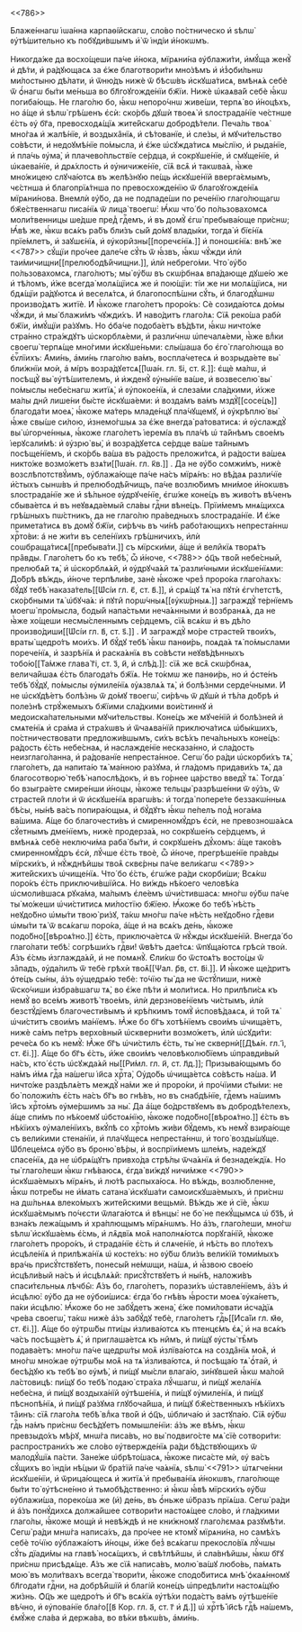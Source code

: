<<786>>

Блаже́ннагѡ і҆ѡа́нна карпаѳі́йскагѡ, сло́во по́стническо и҆ ѕѣлѡ̀
ᲂу҆тѣ́шительно къ побꙋди́вшымъ и҆̀ ѿ і҆нді́и и҆́нокѡмъ.

Никогда́же да восхо́щеши па́че и҆́нока, мїрѧни́на ᲂу҆блажи́ти, и҆мꙋ́ща женꙋ̀ и҆
дѣ́ти, и҆ ра́дꙋющасѧ за є҆́же благотвори́ти мно́зѣмъ и҆ и҆з̾ѻби́льнѡ ми́лостыню
дѣ́лати, и҆ ѿню́дъ нижѐ ѿ бѣсѡ́въ и҆скꙋша́тисѧ, вмѣнѧ́ѧ себѐ ѿ ѻ҆́нагѡ бы́ти
ме́ньша во бл҃гоꙋгожде́нїи бж҃їи. Нижѐ ѡ҆каѧва́й себѐ ꙗ҆́кѡ погиба́ющь. Не
глаго́лю бо, ꙗ҆́кѡ непоро́чнѡ живе́ши, терпѧ̀ во и҆́ноцѣхъ, но а҆́ще и҆ ѕѣлѡ̀
грѣ́шенъ є҆сѝ: ско́рбь дꙋшѝ твоеѧ̀ и҆ ѕлострада́нїе че́стнше є҆́сть ᲂу҆ бг҃а,
превосходѧ́щїѧ жите́йскагѡ добродѣ́тели. Печа́ль твоѧ̀ мно́гаѧ и҆ жалѣ́нїе, и҆
воздыха̑нїѧ, и҆ сѣ́тованїе, и҆ сле́зы, и҆ мꙋчи́тельство со́вѣсти, и҆ недоꙋмѣ́нїе
по́мысла, и҆ є҆́же ѡ҆сꙋжда́тисѧ мы́слїю, и҆ рыда́нїе, и҆ пла́чь ᲂу҆ма̀, и҆
плачево́пльствїе се́рдца, и҆ сокрꙋше́нїе, и҆ смꙋще́нїе, и҆ ѡ҆каева́нїе, и҆
дрѧ́хлость и҆ ᲂу҆ничиже́нїе, сїѧ̑ всѧ̑ и҆ такѡва́ѧ, ꙗ҆̀же мно́жицею слꙋча́ютсѧ
въ желѣ́знꙋю пе́щь и҆скꙋше́нїй вверга́ємымъ, чє́стнша и҆ благопрїѧ́тнша по
превосхожде́нїю ѿ благоꙋгожде́нїѧ мїрѧни́нова. Внемлѝ ᲂу҆̀бо, да не подпаде́ши
по рече́нїю глаго́лющагѡ бж҃е́ственнагѡ писа́нїѧ ѿ лица̀ твоегѡ̀: Ꙗ҆́кѡ что́ бо
по́льзовахомсѧ моли́твенницы ше́дше пред̾ гдⷭ҇емъ, и҆ въ домꙋ̀ є҆гѡ̀ пребыва́юще
при́снѡ; Ꙗ҆́вѣ же, ꙗ҆́кѡ всѧ́къ ра́бъ бли́зъ сы́й до́мꙋ влады́ки, тогда̀ и҆
бїє́нїѧ прїе́млетъ, и҆ заꙋшє́нїѧ, и҆ ᲂу҆кори̑зны[[поречє́нїѧ.]] и҆ поношє́нїѧ:
внѣ́ же <<787>> сꙋ́щїи про́чее дале́че сꙋ́ть ѿ ꙗ҆́звъ, ꙗ҆́кѡ чꙋ́жди и҆лѝ
таи́мичищни[[прелюбодѣ́йчищни.]], и҆лѝ небрего́ми. Что̀ ᲂу҆̀бо по́льзовахомсѧ,
глаго́лютъ; мы̀ ᲂу҆́бѡ въ скѡ́рбнаѧ впа́дающе дꙋше́ю же и҆ тѣ́ломъ, и҆̀же
всегда̀ молѧ́щїисѧ же и҆ пою́щїи: ті́и же ни молѧ́щїисѧ, ни бдѧ́щїи ра́дꙋютсѧ и҆
веселѧ́тсѧ, и҆ благопоспѣ́шни сꙋ́ть, и҆ благодꙋ́шнѡ произво́дѧтъ житїѐ. И҆
ꙗ҆́коже глаго́летъ проро́къ: Сѐ созида́ютсѧ до́мы чꙋ́жди, и҆ мы̀ блажи́мъ
чꙋжди́хъ. И҆ наво́дитъ глаго́лѧ: Сїѧ̑ реко́ша рабѝ бж҃їи, и҆мꙋ́щїи ра́зꙋмъ. Но
ѻ҆ба́че подоба́етъ вѣ́дѣти, ꙗ҆́кѡ ничто́же стра́нно стра́ждꙋтъ ѡ҆скорблѧ́еми, и҆
разли́чнѡ ѡ҆печалѧ́еми, ꙗ҆̀же влⷣки своегѡ̀ терпѧ́ще мно́гими и҆скꙋше́ньми:
слы́шаша бо є҆го̀ глаго́люща во є҆ѵⷢ҇лїихъ: А҆ми́нь, а҆ми́нь глаго́лю ва́мъ,
воспла́четесѧ и҆ возрыда́ете вы̀ бли́жнїи моѝ, а҆ мі́ръ возра́дꙋетсѧ[[І҆ѡа́н.
гл. ѕ҃і, ст. к҃.]]: є҆щѐ ма́лѡ, и҆ посѣщꙋ̀ вы̀ ᲂу҆тѣ́шителемъ, и҆ и҆жденꙋ̀
ᲂу҆ны́нїе ва́ше, и҆ возвеселю̀ вы̀ по́мыслы небе́снагѡ житїѧ̀, и҆ ᲂу҆покое́нїѧ,
и҆ слеза́ми сла́дкими, и҆́хже ма́лы дни̑ лише́ни бы́сте и҆скꙋша́еми: и҆ возда́мъ
ва́мъ мздꙋ̀[[сосе́цъ]] благода́ти моеѧ̀, ꙗ҆́коже ма́терь младе́нцꙋ пла́чꙋщемꙋ,
и҆ ᲂу҆крѣплю̀ вы̀ ꙗ҆́же свы́ше си́лою, и҆знемо́гшыѧ за є҆́же внегда̀
ра́товатисѧ: и҆ ᲂу҆слаждꙋ̀ вы̀ ѡ҆горче́нныѧ, ꙗ҆́коже глаго́летъ і҆еремі́а въ
пла́чѣ ѡ҆ та́йнѣмъ свое́мъ і҆ерꙋсали́мѣ: и҆ ᲂу҆зрю̀ вы̀, и҆ возра́дꙋетсѧ се́рдце
ва́ше та́йнымъ посѣще́нїемъ, и҆ ско́рбь ва́ша въ ра́дость преложи́тсѧ, и҆
ра́дости ва́шеѧ никто́же возмо́жетъ взѧ́ти[[І҆ѡа́н. гл. к҃в.]] . Да не ᲂу҆̀бо
сомжи́мъ, нижѐ возслѣпотствꙋ́имъ, ᲂу҆блажа́юще па́че на́съ мїрѧ́нъ: но вѣ́даѧ
разли́чїе и҆́стыхъ сынѡ́въ и҆ прелюбодѣ́йчищъ, па́че возлю́бимъ мни́мое
и҆́нокѡвъ ѕлострада́нїе же и҆ ѕѣ́льное ᲂу҆дрꙋче́нїе, є҆гѡ́же коне́цъ въ живо́тъ
вѣ́ченъ сбыва́етсѧ и҆ въ неꙋвѧда́емый сла́вы гдⷭ҇ни вѣне́цъ. Прїи́мемъ мнѧ́щихсѧ
грѣ́шныхъ пѡ́стникъ, да не глаго́лю пра́ведныхъ ѕлострада́нїе. И҆ є҆́же
примета́тисѧ въ домꙋ̀ бж҃їи, си́рѣчь въ чи́нѣ рабо́тающихъ непреста́ннѡ
хрⷭ҇то́ви: а҆ не жи́ти въ селе́нїихъ грѣ́шничихъ, и҆лѝ
соѡбраща́тисѧ[[пребыва́ти.]] съ мїрски́ми, а҆́ще и҆ вели̑кїѧ творѧ́тъ пра̑вды.
Глаго́летъ бо къ тебѣ̀, ѽ и҆́ноче, <<788>> ѻ҆ц҃ъ тво́й небе́сный, прелюбѧ́й тѧ̀,
и҆ ѡ҆скорблѧ́ѧй, и҆ ᲂу҆дрꙋча́ѧй тѧ̀ разли́чными и҆скꙋше́нїѧми: До́брѣ вѣ́ждь,
и҆́ноче терпѣли́ве, занѐ ꙗ҆́коже чрез̾ проро́ка глаго́лахъ: бꙋ́дꙋ тебѣ̀
наказа́тель[[Ѡ҆сі́и гл. є҃, ст. в҃.]], и҆ срѧ́щꙋ тѧ̀ на пꙋтѝ є҆гѵ́петстѣ,
ско́рбными тѧ̀ ѡ҆бꙋча́ѧ: и҆ пꙋти̑ порѡ́чныѧ[[ᲂу҆кѡ́рныѧ.]] заграждꙋ̀ те́рнїемъ
моегѡ̀ про́мысла, боды́й напа́стьми неча́ѧнными и҆ возбранѧ́ѧ, да не ꙗ҆̀же
хо́щеши несмы́сленнымъ се́рдцемъ, сїѧ̑ всѧ́кѡ и҆ въ дѣ́ло произво́диши[[Ѡ҆сі́и
гл. в҃, ст. ѕ҃.]] . И҆ заграждꙋ̀ мо́ре страсте́й твои́хъ, враты̀ щедро́тъ
мои́хъ. И҆ бꙋ́дꙋ тебѣ̀ ꙗ҆́кѡ панѳи́рь, поѧда́ѧ тѧ̀ по́мыслами порече́нїѧ, и҆
зазрѣ́нїѧ и҆ раска́ѧнїѧ въ со́вѣсти неꙋвѣ́дѣнныхъ тобо́ю[[Та́мже глава̀ г҃і, ст.
з҃, и҃, и҆ слѣ́д.]]: сїѧ̑ же всѧ̑ скѡ́рбнаѧ, велича́йшаѧ є҆́сть благода́ть
бж҃їѧ. Не то́кмѡ же панѳи́рь, но и҆ ѻ҆сте́нъ тебѣ̀ бꙋ́дꙋ, по́мыслы ᲂу҆миле́нїѧ
ᲂу҆ѧзвлѧ́ѧ тѧ̀, и҆ болѣ́знми серде́чными. И҆ не ѡ҆скꙋдѣ́етъ болѣ́знь ѿ до́мꙋ
твоегѡ̀, си́рѣчь ѿ дꙋшѝ и҆ тѣ́ла до́брѣ и҆ поле́знѣ стрꙋ́жемыхъ бж҃їими
сла́дкими вои́стиннꙋ и҆ медоиска́пательными мꙋчи́тельствы. Коне́цъ же мꙋче́нїй
и҆ болѣ́зней и҆ смѧте́нїѧ и҆ сра́ма и҆ стра́хѡвъ и҆ ѿчаѧва́нїй приключа́тисѧ
ѡ҆бы́кшихъ, по́стничествовати предложи́вшымъ, си́хъ всѣ́хъ печа́льныхъ коне́цъ:
ра́дость є҆́сть небе́снаѧ, и҆ наслажде́нїе несказа́нно, и҆ сла́дость
неизглаго́ланна, и҆ ра́дованїе непреста́нное. Сегѡ́ бо ра́ди ѡ҆скорби́хъ тѧ̀,
глаго́летъ, да напита́ю тѧ̀ ма́нною ра́зꙋма, и҆ гла́домъ придави́хъ тѧ̀, да
благосотворю̀ тебѣ̀ напослѣ́докъ, и҆ въ го́рнее ца́рство введꙋ̀ тѧ̀. Тогда́ бо
взыгра́ете смире́нши и҆́ноцы, ꙗ҆́коже тельцы̀ разрѣше́нни ѿ ᲂу҆́зъ, ѿ страсте́й
пло́ти и҆ ѿ и҆скꙋше́нїѧ врагѡ́въ: и҆ тогда̀ попере́те беззакѡ́нныѧ бѣ́сы, ны́нѣ
ва́съ попира́ющыѧ, и҆ бꙋ́дꙋтъ ꙗ҆́кѡ пе́пелъ под̾ нога́ма ва́шима. А҆́ще бо
благочести́въ и҆ смиренномꙋ́дръ є҆сѝ, не превозноша́ѧсѧ сꙋ́етнымъ дме́нїемъ,
нижѐ продерза́ѧ, но сокрꙋше́нъ се́рдцемъ, и҆ вмѣнѧ́ѧ себѐ неключи́ма раба̀
бы́ти, и҆ сокрꙋше́нъ дꙋ́хомъ: а҆́ще тако́въ смиренномꙋ́дръ є҆сѝ, лꙋ́чше є҆́сть
твоѐ, ѽ и҆́ноче, прегрѣше́нїе пра́вды мїрски́хъ, и҆ нꙋ́жднѣйшы твоѧ̑ сквє́рны
па́че вели́кагѡ <<789>> жите́йскихъ ѡ҆чище́нїѧ. Что́ бо є҆́сть, є҆гѡ́же ра́ди
скорби́ши; Всѧ́кѡ поро́къ є҆́сть приключи́вшїйсѧ. Но ви́ждь нѣ́коего человѣ́ка
ѡ҆смоли́вшасѧ рꙋка́ма, ма́лымъ є҆ле́емъ ѡ҆чи́стившасѧ: мно́гѡ ᲂу҆́бѡ па́че ты̀
мо́жеши ѡ҆чи́ститисѧ ми́лостїю бж҃їею. Ꙗ҆́коже бо тебѣ̀ нѣ́сть неꙋдо́бно ѡ҆мы́ти
твою̀ ри́зꙋ, та́кѡ мно́гѡ па́че нѣ́сть неꙋдо́бно гдⷭ҇еви ѡ҆мы́ти тѧ̀ ѿ всѧ́кагѡ
поро́ка, а҆́ще и҆ на всѧ́къ де́нь, ꙗ҆́коже подо́бно[[вѣроѧ́тно.]] є҆́сть,
приключа́етсѧ ѿ нꙋ́жды и҆скꙋше́нїй. Внегда́ бо глаго́лати тебѣ̀: согрѣши́хъ
гдⷭ҇ви! ѿвѣ́тъ дае́тсѧ: ѿпꙋща́ютсѧ грѣсѝ твоѝ. А҆́зъ є҆́смь и҆зглажда́ѧй, и҆ не
помѧнꙋ̀. Є҆ли́кѡ бо ѿстоѧ́тъ восто́цы ѿ за̑падъ, ᲂу҆да́лилъ ѿ тебѐ грѣхѝ
твоѧ̑[[Ѱал. р҃в, ст. в҃і.]]. И҆ ꙗ҆́коже ще́дритъ ѻ҆те́цъ сы́ны, а҆́зъ ᲂу҆щедрѧ́ю
тебѐ: то́чїю ты̀ да не ѿстꙋ́пиши, нижѐ ѿско́чиши и҆збра́вшагѡ тѧ̀, во є҆́же
пѣ́ти и҆ моли́тисѧ. Но прилѣпи́сѧ къ немꙋ̀ во все́мъ животѣ̀ твое́мъ, и҆лѝ
дерзнове́нїемъ чи́стымъ, и҆лѝ безстꙋ́дїемъ благочести́вымъ и҆ крѣ́пкимъ томꙋ̀
и҆сповѣ́даѧсѧ, и҆ то́й тѧ̀ ѡ҆чи́ститъ свои́мъ ма́нїемъ. Ꙗ҆̀же бо бг҃ъ хотѣ́нїемъ
свои́мъ ѡ҆чища́етъ, нижѐ са́мъ пе́тръ верхо́вный ѡ҆скверни́ти возмо́жетъ, и҆лѝ
ѡ҆сꙋди́ти: рече́сѧ бо къ немꙋ̀: Ꙗ҆̀же бг҃ъ ѡ҆чи́стилъ є҆́сть, ты̀ не
сквернѝ[[Дѣѧ́н. гл. і҃, ст. є҃і.]]. А҆́ще бо бг҃ъ є҆́сть, и҆́же свои́мъ
человѣколю́бїемъ ѡ҆правди́вый на́съ, кто́ є҆сть ѡ҆сꙋжда́ѧй ны̀[[Ри́мл. гл. и҃,
ст. л҃д.]]; Призыва́ющымъ бо на́мъ и҆́мѧ гдⷭ҇а на́шегѡ і҆и҃са хрⷭ҇та̀, Оу҆до́бь
ѡ҆чища́етсѧ со́вѣсть на́ша. И҆ ничто́же раздѣлѧ́етъ междꙋ̀ на́ми же и҆ проро́ки,
и҆ про́чїими ст҃ы́ми: не бо̀ положи́лъ є҆́сть на́съ бг҃ъ во гнѣ́въ, но въ
снабдѣ́нїе, гдⷭ҇емъ на́шимъ і҆и҃съ хрⷭ҇то́мъ ᲂу҆ме́ршимъ за ны̀. Да а҆́ще
бо́дрствꙋемъ въ добродѣ́телехъ, а҆́ще спи́мъ по нѣ́коемꙋ ѡ҆бстоѧ́нїю, ꙗ҆́коже
подо́бно[[вѣроѧ́тно.]] є҆́сть въ нѣ́кїихъ ᲂу҆мале́нїихъ, вкꙋ́пѣ со хрⷭ҇то́мъ
жи́ви бꙋ́демъ, къ немꙋ̀ взира́юще съ вели́кими стена́нїи, и҆ пла́чꙋщесѧ
непреста́ннѡ, и҆ того̀ возды́шꙋще. Ѡ҆блеце́мсѧ ᲂу҆̀бо въ броню̀ вѣ́ры, и҆
воспрїи́мемъ шле́мъ, наде́ждꙋ спасе́нїѧ, да не ѡ҆брѧ́щꙋтъ привхо́да стрѣ́лы
ѿча́ѧнїѧ и҆ безнаде́ждїѧ. Но ты̀ глаго́леши ꙗ҆́кѡ гнѣ́ваюсѧ, є҆гда̀ ви́ждꙋ
ничи́мже <<790>> и҆скꙋша́емыхъ мїрѧ́нъ, и҆ лю́тѣ распыха́юсѧ. Но вѣ́ждь,
возлю́бленне, ꙗ҆́кѡ потре́бы не и҆́мать сатана̀ и҆скꙋша́ти самоискꙋша́емыхъ, и҆
при́снѡ на дѡ́льнѧѧ влеко́мыхъ жите́йскими вещьмѝ. Вѣ́ждь же и҆ сїѐ, ꙗ҆́кѡ
и҆скꙋша́ємымъ по́чєсти ѿлага́ютсѧ и҆ вѣнцы̀: не бо̀ не пекꙋ́щымсѧ ѡ҆ бз҃ѣ, и҆
взна́къ лежа́щымъ и҆ хра́плющымъ мїрѧ́нѡмъ. Но а҆́зъ, глаго́леши, мно́гѡ ѕѣлѡ̀
и҆скꙋша́емь є҆́смь, и҆ лѧ̑двїѧ моѧ̑ наполнѧ́ютсѧ порꙋга́нїй, ꙗ҆́коже глаго́летъ
проро́къ, и҆ страда́нїе є҆́сть и҆ слѧче́нїе, и҆ нѣ́сть во пло́техъ и҆сцѣле́нїѧ
и҆ прилѣжа́нїѧ ѡ҆ косте́хъ: но ᲂу҆́бѡ бли́зъ вели́кїй томи́мыхъ вра́чь
присꙋ́тствꙋетъ, понесы́й не́мѡщи, на́шѧ, и҆ ꙗ҆́звою свое́ю и҆сцѣли́вый на́съ и҆
и҆сцѣлѧ́ѧй: присꙋ́тствꙋетъ и҆ ны́нѣ, наложи́въ спаси́тєльныѧ лѣчбы̑: А҆́зъ бо,
глаго́летъ, порази́хъ ѡ҆ставле́нїемъ, а҆́зъ и҆ и҆сцѣлю̀: ᲂу҆̀бо да не
ᲂу҆бои́шисѧ: є҆гда́ бо гнѣ́въ ꙗ҆́рости моеѧ̀ ᲂу҆ка́нетъ, па́ки и҆сцѣлю̀. Ꙗ҆́коже
бо не забꙋ́детъ жена̀, є҆́же поми́ловати и҆сча́дїѧ чре́ва своегѡ̀, та́кѡ нижѐ
а҆́зъ забꙋ́дꙋ тебѐ, глаго́летъ гдⷭ҇ь[[И҆са́їи гл. м҃ѳ, ст. є҃і.]]. А҆́ще бо
ᲂу҆трѡ́бы пти́цы и҆злива́ютсѧ къ птенцє́мъ є҆ѧ̀, и҆ на всѧ́къ ча́съ посѣща́етъ
ѧ҆̀, и҆ приглаша́етсѧ къ ни̑мъ, и҆ пи́щꙋ ᲂу҆сты̀ тѣ̑мъ подава́етъ: мно́гѡ па́че
щедрѡ́ты моѧ̑ и҆злїва́ютсѧ на созда̑нїѧ моѧ̑, и҆ мно́гѡ мно́жае ᲂу҆трѡ́бы моѧ̑
на тѧ̀ и҆злива́ютсѧ, и҆ посѣща́ю тѧ̀ ѻ҆́тай, и҆ бесѣ́дꙋю къ тебѣ̀ во ᲂу҆мѣ̀, и҆
пи́щꙋ мы́сли влага́ю, зи́нꙋвшей ꙗ҆́кѡ ма́лой ла́стовицѣ: пи́щꙋ бо тебѣ̀ подаю̀
стра́ха лꙋ́чшагѡ, и҆ пи́щꙋ жела́нїѧ небе́сна, и҆ пи́щꙋ воздыха́нїй ᲂу҆тѣше́нїѧ,
и҆ пи́щꙋ ᲂу҆миле́нїѧ, и҆ пи́щꙋ пѣснопѣ́нїѧ, и҆ пи́щꙋ ра́зꙋма глꙋбоча́йша, и҆
пи́щꙋ бж҃е́ственныхъ нѣ́кїихъ та̑инъ: сїѧ̑ глаго́лѧ тебѣ̀ влⷣка тво́й и҆ ѻ҆ц҃ъ,
ѡ҆блича́ю и҆ застꙋпа́ю. Сїѧ̑ ᲂу҆́бѡ гдⷭ҇ь на́мъ при́снѡ бесѣ́дꙋетъ помышле́нїи:
а҆́зъ же вѣ́мъ, ꙗ҆́кѡ превзыдо́хъ мѣ́рꙋ, мнѡ́га писа́въ, но вы̀ подвиго́сте мѧ̀
сїѐ сотвори́ти: распространи́хъ же сло́во ᲂу҆твержде́нїѧ ра́ди бѣ́дствꙋющихъ ѿ
малодꙋ́шїѧ па́сти. Зане́же ѡ҆брѣто́шасѧ, ꙗ҆́коже писа́сте мѝ, ᲂу҆ ва́съ сꙋ́щихъ
во і҆нді́и нѣ́цыи ѿ бра́тїй па́че ча́ѧнїѧ, ѕѣлѡ̀ <<791>> ѡ҆тѧгче́нни
и҆скꙋше́нїи, и҆ ѿрица́ющесѧ и҆ житїѧ̀ и҆ пребыва́нїѧ и҆́нокѡвъ, глаго́люще бы́ти
то̀ ᲂу҆тѣсне́нно и҆ тьмобѣ́дственно: и҆ ꙗ҆́кѡ ꙗ҆́вѣ мїрски́хъ ᲂу҆́бѡ
ᲂу҆блажи́ша, пореко́ша же (и҆) де́нь, въ ѻ҆́ньже ѡ҆́бразъ прїѧ́ша. Сегѡ̀ ра́ди
и҆ а҆́зъ понꙋ́дихсѧ должа́йшее сотвори́ти настоѧ́щее сло́во, и҆ гла́дкими
глаго́лы, ꙗ҆́коже мощѝ и҆ невѣ́ждѣ и҆ не кни́жномꙋ глаго́лємаѧ разꙋмѣ́ти. Сегѡ̀
ра́ди мнѡ́га написа́хъ, да про́чее не ктомꙋ̀ мїрѧни́на, но самѣ́хъ себѐ то́чїю
ᲂу҆блажа́ютъ и҆́ноцы, и҆̀же без̾ всѧ́кагѡ прекосло́вїѧ лꙋ́чшы сꙋ́ть дїади́мы на
главѣ̀ носѧ́щихъ, и҆ свѣ́тлѣйшы, и҆ сла́внѣйшы, ꙗ҆́кѡ бг҃ꙋ при́снѡ присѣдѧ́ще.
А҆́зъ же сїѧ̑ написа́въ, молю̀ ва́шꙋ любо́вь, па́мѧть мою̀ въ моли́твахъ всегда̀
твори́ти, ꙗ҆́коже сподо́битисѧ мнѣ̀ ѻ҆каѧ́нномꙋ бл҃года́ти гдⷭ҇ни, на добрѣ́йшїй
и҆ благі́й коне́цъ ѡ҆предѣли́ти настоѧ́щꙋю жи́знь. Ѻ҆ц҃ъ же щедро́тъ и҆ бг҃ъ
всѧ́кїѧ ᲂу҆тѣ́хи пода́стъ ва́мъ ᲂу҆тѣше́нїе вѣ́чно, и҆ ᲂу҆пова́нїе бла́го[[в҃
Кор. гл. а҃, ст. г҃ и҆ д҃.]] ѡ҆ хрⷭ҇тѣ̀ і҆и҃сѣ гдⷭ҇ѣ на́шемъ, є҆мꙋ́же сла́ва и҆
держа́ва, во вѣ́ки вѣкѡ́въ, а҆ми́нь.

